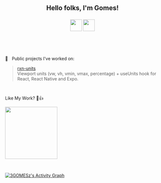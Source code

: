 <h2 align="center">
  <div>
    Hello folks, I'm Gomes!<br/><br/>
    <img src="https://media.giphy.com/media/hvRJCLFzcasrR4ia7z/giphy.gif" width="38"/>
    <img src="https://emoji.gg/assets/emoji/9942-win11emoji-grin.png" width="38"/>
  </div>
  <br/>
</h2>

<br/>

📌ㅤPublic projects I've worked on:<br/>
 > [rxn-units](https://github.com/Luffos/rxn-units) </br>Viewport units (vw, vh, vmin, vmax, percentage) + useUnits hook for React, React Native and Expo.

<br/>

Like My Work? 🙂👍

<a href="https://www.buymeacoffee.com/3gomesz"><img width="170px" src="https://images.squarespace-cdn.com/content/v1/5cf6ec742e677c000119beb3/1566854989502-29SON0XHXO08IB6JQ671/68747470733a2f2f617a3734333730322e766f2e6d7365636e642e6e65742f63646e2f6b6f6669312e706e673f763d61.png"/></a>

<br/>

<!-- https://github.com/ashutosh00710/github-readme-activity-graph -->
<a href="https://github.com/ashutosh00710/github-readme-activity-graph"><img alt="3GOMESz's Activity Graph" src="https://denvercoder1-activity-graph.herokuapp.com/graph/?username=3GOMESz&bg_color=080a12&color=ffdb59&line=3bd8ff&point=FFFFFF&hide_border=true" /></a>
